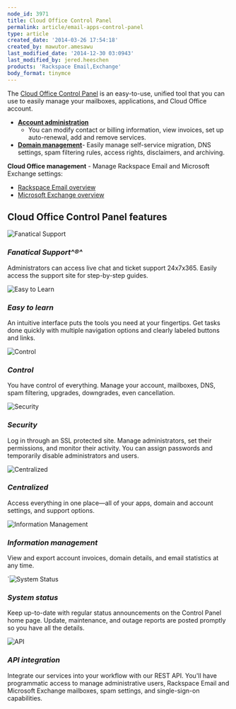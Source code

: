 ```yaml
---
node_id: 3971
title: Cloud Office Control Panel
permalink: article/email-apps-control-panel
type: article
created_date: '2014-03-26 17:54:18'
created_by: mawutor.amesawu
last_modified_date: '2014-12-30 03:0943'
last_modified_by: jered.heeschen
products: 'Rackspace Email,Exchange'
body_format: tinymce
---
```


The [Cloud Office Control
Panel](https://cp.rackspace.com/Login.aspx?ReturnUrl=%2f "Email & Apps Control Panel")
is an easy-to-use, unified tool that you can use to easily manage your
mailboxes, applications, and Cloud Office account.

-   **[Account
    administration](/knowledge_center/article/my-account-cloud-office-control-panel)**
    - You can modify contact or billing information, view invoices, set
    up auto-renewal, add and remove services.
-   **[Domain
    management](/knowledge_center/article/domains-cloud-office-control-panel)**-
    Easily manage self-service migration, DNS settings, spam filtering
    rules, access rights, disclaimers, and archiving.

**Cloud Office management** - Manage Rackspace Email and Microsoft
Exchange settings:

-   [Rackspace Email
    overview](/knowledge_center/article/rackspace-email-control-panel-overview)
-   [Microsoft Exchange
    overview](/knowledge_center/article/microsoft-exchange-cloud-office-control-panel-overview)

Cloud Office Control Panel features
-----------------------------------

 ![Fanatical
Support](/knowledge_center/sites/default/files/field/image/icon_fanatical-support.png)

### *Fanatical Support^&reg;^*

Administrators can access live chat and ticket support 24x7x365. Easily
access the support site for step-by-step guides.

 ![Easy to
Learn](/knowledge_center/sites/default/files/field/image/easytolearn.png)

### *Easy to learn*

An intuitive interface puts the tools you need at your fingertips. Get
tasks done quickly with multiple navigation options and clearly labeled
buttons and links.

 ![Control](/knowledge_center/sites/default/files/field/image/control.png)

### *Control*

You have control of everything. Manage your account, mailboxes, DNS,
spam filtering, upgrades, downgrades, even cancellation.

 ![Security](/knowledge_center/sites/default/files/field/image/security_1.png)

### *Security*

Log in through an SSL protected site. Manage administrators, set their
permissions, and monitor their activity. You can assign passwords and
temporarily disable administrators and users.

 ![Centralized](/knowledge_center/sites/default/files/field/image/centralized.png)

### *Centralized*

Access everything in one place&mdash;all of your apps, domain and account
settings, and support options.

 ![Information
Management](/knowledge_center/sites/default/files/field/image/informationmanagement.png)

### *Information management*

View and export account invoices, domain details, and email statistics
at any time.

\`![System
Status](/knowledge_center/sites/default/files/field/image/systemstatus.png)

### *System status*

Keep up-to-date with regular status announcements on the Control Panel
home page. Update, maintenance, and outage reports are posted promptly
so you have all the details.

 ![API](/knowledge_center/sites/default/files/field/image/icon_api_1.png)

### *API integration*

Integrate our services into your workflow with our REST API. You'll have
programmatic access to manage administrative users, Rackspace Email and
Microsoft Exchange mailboxes, spam settings, and single-sign-on
capabilities.

